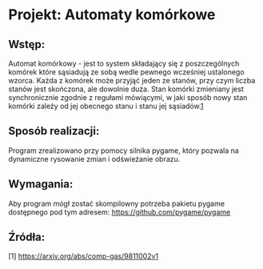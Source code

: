 # Projekt: Automaty komórkowe

## Wstęp:
Automat komórkowy - jest to system składający się z poszczególnych komórek które 
sąsiadują ze sobą wedle pewnego wcześniej ustalonego wzorca.
Każda z komórek może przyjąć jeden ze stanów, 
przy czym liczba stanów jest skończona,
ale dowolnie duża. Stan komórki zmieniany jest synchronicznie 
zgodnie z regułami mówiącymi, w jaki sposób nowy stan komórki 
zależy od jej obecnego stanu i stanu jej sąsiadów.[1](#1)
## Sposób realizacji:

Program zrealizowano przy pomocy silnika pygame, który pozwala na dynamiczne rysowanie zmian i odświeżanie obrazu.

## Wymagania:
Aby program mógł zostać skompilowny potrzeba pakietu pygame 
dostępnego pod tym adresem:
https://github.com/pygame/pygame

## Źródła:
<a id="1">[1]</a>  https://arxiv.org/abs/comp-gas/9811002v1
